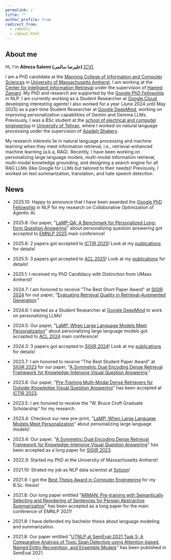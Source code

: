 ```yaml
---
permalink: /
title: ""
author_profile: true
redirect_from:
  - /about/
  - /about.html
---
```


## About me
Hi, I'm __Alireza Salemi (علیرضا سالمی)__ [\[CV\]](https://alirezasalemi7.github.io/files/myCV.pdf).

I am a PhD candidate at the [Manning College of Information and Computer Sciences](https://www.cics.umass.edu/) in [University of Massachusetts Amherst](https://www.umass.edu/). I am working at the [Center for Intelligent Information Retrieval](https://ciir.cs.umass.edu/) under the supervision of [Hamed Zamani](https://groups.cs.umass.edu/zamani/?_gl=1%2Aqu9jxh%2A_ga%2AMTc0MTM3NzM4LjE2NjMwMzcyMDY.%2A_ga_21RLS0L7EB%2AMTY2NDE1OTU3OC40LjEuMTY2NDE2MTIxNS4wLjAuMA..&_ga=2.267640839.822767476.1664150089-174137738.1663037206). My PhD and research are supported by the [Google PhD Fellowship](https://research.google/programs-and-events/phd-fellowship/) in NLP. I am currently working as a Student Researcher at [Google Cloud](https://cloud.google.com/), developing interesting agents! I also worked for a year (June 2024 until May 2025) as a part-time Student Researcher at [Google DeepMind](https://deepmind.google/), working on improving personalization capabilities of Gemini and Gemma LLMs. Previously, I was a BSc student at the [school of electrical and computer engineering](https://ece.ut.ac.ir/en/ece) in [University of Tehran](https://ut.ac.ir/en), where I worked on natural language processing under the supervision of [Azadeh Shakery](https://ece.ut.ac.ir/en/~shakery).  

My research interests lie in natural language processing and machine learning when they meet information retrieval, i.e., retrieval-enhanced machine learning (a.k.a, RAG). Recently, I have been working on personalizing large language models, multi-modal information retrieval, multi-modal knowledge grounding, and designing a search engine for all RAG LLMs (like Google for LLMs but tailored to their needs)! Previously, I worked on text summarization, translation, and hate speech detection.

## News

- 2025.10: Happy to announce that I have been awarded the [Google PhD Fellowship](https://research.google/programs-and-events/phd-fellowship/) in NLP for my research on Collaborative Optimization of Agentic AI.

- 2025.8: Our paper, "[LaMP-QA: A Benchmark for Personalized Long-form Question Answering](https://arxiv.org/abs/2508.10695)" about personalizing question answering got accepted to [EMNLP 2025](https://2025.emnlp.org/) main conference!
  
- 2025.6: 2 papers got accepted to [ICTIR 2025](https://ictir2025.cs.umass.edu/)! Look at my [publications](https://alirezasalemi7.github.io/publications/) for details!

- 2025.5: 3 papers got accepted to [ACL 2025](https://2025.aclweb.org/)! Look at my [publications](https://alirezasalemi7.github.io/publications/) for details!

- 2025.1: I received my PhD Candidacy with Distinction from UMass Amherst!

- 2024.7: I am honored to receive "The Best Short Paper Award" at [SIGIR 2024](https://sigir.org/sigir2024/) for our paper, "[Evaluating Retrieval Quality in Retrieval-Augmented Generation](https://arxiv.org/abs/2404.13781)."

- 2024.6: I started as a Student Researcher at [Google DeepMind](https://deepmind.google/) to work on personalizing LLMs!
  
- 2024.5: Our paper, "[LaMP: When Large Language Models Meet Personalization](https://arxiv.org/abs/2304.11406)" about personalizing large language models got accepted to [ACL 2024](https://2024.aclweb.org/) main conference!

- 2024.3: 3 papers got accepted to [SIGIR 2024](https://sigir-2024.github.io/)! Look at my [publications](https://alirezasalemi7.github.io/publications/) for details!

- 2023.7: I am honored to receive "The Best Student Paper Award" at [SIGIR 2023](https://sigir.org/sigir2023/) for our paper, "[A Symmetric Dual Encoding Dense Retrieval Framework for Knowledge-Intensive Visual Question Answering](https://arxiv.org/abs/2304.13649)."

- 2023.6: Our paper, "[Pre-Training Multi-Modal Dense Retrievers for Outside-Knowledge Visual Question Answering](https://arxiv.org/abs/2306.16478)" has been accepted at [ICTIR 2023](https://sigir.org/ictir2023/).

- 2023.5: I am honored to receive the "W. Bruce Croft Graduate Scholarship" for my research.

- 2023.4: Checkout our new pre-print, "[LaMP: When Large Language Models Meet Personalization](https://arxiv.org/abs/2304.11406)" about personalizing large language models!

- 2023.4: Our paper, "[A Symmetric Dual Encoding Dense Retrieval Framework for Knowledge-Intensive Visual Question Answering](https://arxiv.org/abs/2304.13649)" has been accepted as a long paper for [SIGIR 2023](https://sigir.org/sigir2023/).

- 2022.9: Started my PhD at the University of Massachusetts Amherst!

-  2021.10: Strated my job as NLP data scientist at [Sotoon](https://sotoon.ir/)! 

- 2021.9: I got the [Best Thesis Award in Computer Engineering](https://alirezasalemi7.github.io/files/BScTAward.jpg) for my B.Sc. thesis!

- 2021.8: Our long paper entitled "[ARMAN: Pre-training with Semantically Selecting and Reordering of Sentences for Persian Abstractive Summarization](https://arxiv.org/abs/2109.04098)" has been accepted as a long paper for the main conference of EMNLP 2021!
- 2021.8: I have defended my bachelor thesis about language modeling and summarization.
- 2021.8: Our paper entitled "[UTNLP at SemEval-2021 Task 5: A Comparative Analysis of Toxic Span Detection using Attention-based, Named Entity Recognition, and Ensemble Models](https://aclanthology.org/2021.semeval-1.136/)" has been published in SemEval 2021.
